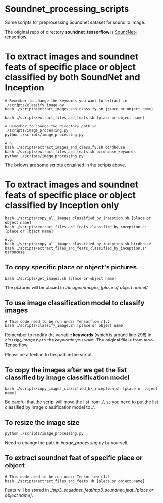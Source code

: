 # Soundnet_processing_scripts
Some scripts for preprocessing Soundnet dataset for sound to image.

The original repo of directory **soundnet_tensorflow** is
[SoundNet-tensorflow](https://github.com/eborboihuc/SoundNet-tensorflow).

# To extract images and soundnet feats of specific place or object classified by both SoundNet and Inception
```
# Remember to change the keywords you want to extract in ./scripts/classify_image.py
bash ./scripts/extract_images_and_classify.sh [place or object name]

bash ./scripts/extract_files_and_feats.sh [place or object name]

# Remember to change the directory path in ./scripts/image_processing.py
python ./scripts/image_processing.py

e.g.
bash ./scripts/extract_images_and_classify.sh birdhouse
bash ./scripts/extract_files_and_feats.sh birdhouse_keywords
python ./scripts/image_processing.py
```
The belows are some scripts contained in the scripts above.

# To extract images and soundnet feats of specific place or object classified by Inception only

```
bash ./scripts/copy_all_images_classified_by_inception.sh [place or object name]
bash ./scripts/extract_files_and_feats_classified_by_inception.sh [place or ]bject name]

e.g.
bash ./scripts/copy_all_images_classified_by_inception.sh birdhouse
bash ./scripts/extract_files_and_feats_classified_by_inception.sh birdhouse
```

## To copy specific place or object's pictures
```
bash ./scripts/get_images.sh [place or object name]
```
The pictures will be placed in *./images/images_[place of object name]/*

## To use image classification model to classify images
```
# This code need to be run under Tensorflow r1.2
bash ./scripts/classify_image.sh [place or object name]
```
Remember to modify the variable **keywords** (which is around line 298) in *classify_image.py* to the
keywords you want. The original file is from repo
[Tensorflow](https://github.com/tensorflow/models/blob/master/tutorials/image/imagenet/classify_image.py).

Please be attention to the path in the script.

## To copy the images after we get the list classified by image classification model
```
bash ./scripts/copy_images_classified_by_inception.sh [place or object name]
```
Be careful that the script will move the list from *./*, so you need to put the
list classified by image classification model to *./*.

## To resize the image size
```
python ./scripts/image_processing.py
```
Need to change the path in *image_processing.py* by yourself.

## To extract soundnet feat of specific place or object
```
# This code need to be run under Tensorflow r1.3
bash ./scripts/extract_files_and_feats.sh [place or object name]
```
Feats will be stored in *./mp3_soundnet_feat/mp3_soundnet_feat_[place or object
name]*.
